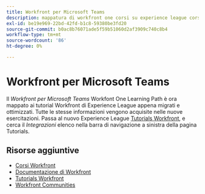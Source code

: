 ```yaml
---
title: Workfront per Microsoft Teams
description: mappatura di workfront one corsi su experience league corsi
exl-id: be19e969-22bd-42fd-b1c8-59380be3fd20
source-git-commit: b0ac8b76071ade5f59b51060d2af3909c740c8b4
workflow-type: tm+mt
source-wordcount: '86'
ht-degree: 0%

---
```


# Workfront per Microsoft Teams

Il *Workfront per Microsoft Teams* Workfont One Learning Path è ora mappato ai tutorial Workfront di Experience League appena migrati e ottimizzati. Tutte le stesse informazioni vengono acquisite nelle nuove esercitazioni. Passa al nuovo Experience League [Tutorials Workfront](https://experienceleague.adobe.com/docs/workfront-learn/tutorials-workfront/home.html), e cerca il *Integrazioni* elenco nella barra di navigazione a sinistra della pagina Tutorials.

## Risorse aggiuntive

* [Corsi Workfront](https://experienceleague.adobe.com/?lang=en&amp;Solution=Workfront#courses)
* [Documentazione di Workfront](https://experienceleague.adobe.com/docs/workfront.html)
* [Tutorials Workfront](https://experienceleague.adobe.com/docs/workfront-learn/tutorials-workfront/home.html)
* [Workfront Communities](https://experienceleaguecommunities.adobe.com/t5/workfront/ct-p/workfront)
